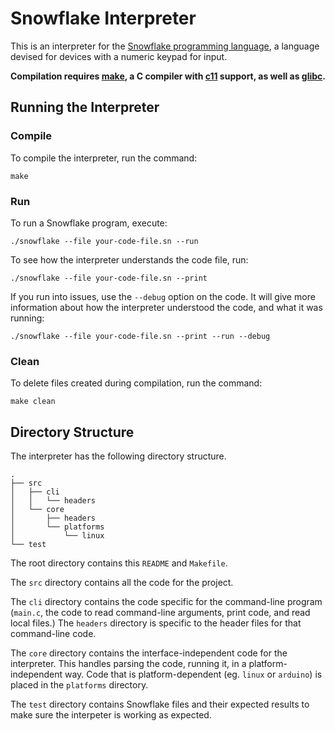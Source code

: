# Snowflake Interpreter

This is an interpreter for the [Snowflake programming language][1], a language devised 
for devices with a numeric keypad for input.

**Compilation requires [make][2], a C compiler with [c11][3] support, as well as [glibc][4].**

[1]: https://github.com/maelys-mcardle/microprocessor-trainer/tree/master/docs/snowflake
[2]: https://en.wikipedia.org/wiki/Make_(software)
[3]: https://en.wikipedia.org/wiki/C11_(C_standard_revision)
[4]: https://en.wikipedia.org/wiki/GNU_C_Library

## Running the Interpreter

### Compile

To compile the interpreter, run the command:
```
make
```

### Run

To run a Snowflake program, execute:
```
./snowflake --file your-code-file.sn --run
```

To see how the interpreter understands the code file, run:
```
./snowflake --file your-code-file.sn --print
```

If you run into issues, use the `--debug` option on the code. It will give more
information about how the interpreter understood the code, and what it was running:
```
./snowflake --file your-code-file.sn --print --run --debug
```

### Clean

To delete files created during compilation, run the command:
```
make clean
```

## Directory Structure

The interpreter has the following directory structure.

```
.
├── src
│   ├── cli
│   │   └── headers
│   └── core
│       ├── headers
│       └── platforms
│           └── linux
└── test
```

The root directory contains this `README` and `Makefile`.

The `src` directory contains all the code for the project. 

The `cli` directory contains the code specific for the command-line program 
(`main.c`, the code to read command-line arguments, print code, and read local files.) 
The `headers` directory is specific to the header files for that command-line code.

The `core` directory contains the interface-independent code for the interpreter.
This handles parsing the code, running it, in a platform-independent way. Code
that is platform-dependent (eg. `linux` or `arduino`) is placed in the `platforms`
directory.

The `test` directory contains Snowflake files and their expected results to make
sure the interpeter is working as expected.